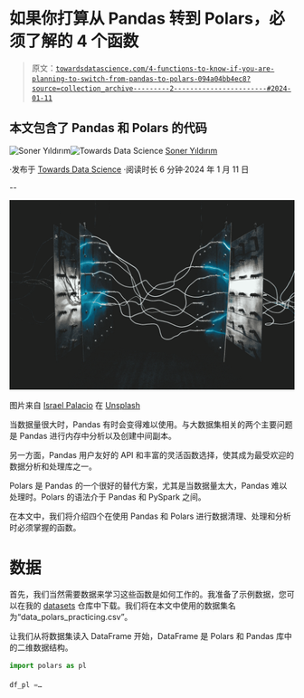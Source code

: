 # 如果你打算从 Pandas 转到 Polars，必须了解的 4 个函数

> 原文：[`towardsdatascience.com/4-functions-to-know-if-you-are-planning-to-switch-from-pandas-to-polars-094a04bb4ec8?source=collection_archive---------2-----------------------#2024-01-11`](https://towardsdatascience.com/4-functions-to-know-if-you-are-planning-to-switch-from-pandas-to-polars-094a04bb4ec8?source=collection_archive---------2-----------------------#2024-01-11)

## 本文包含了 Pandas 和 Polars 的代码

[](https://sonery.medium.com/?source=post_page---byline--094a04bb4ec8--------------------------------)![Soner Yıldırım](https://sonery.medium.com/?source=post_page---byline--094a04bb4ec8--------------------------------)[](https://towardsdatascience.com/?source=post_page---byline--094a04bb4ec8--------------------------------)![Towards Data Science](https://towardsdatascience.com/?source=post_page---byline--094a04bb4ec8--------------------------------) [Soner Yıldırım](https://sonery.medium.com/?source=post_page---byline--094a04bb4ec8--------------------------------)

·发布于 [Towards Data Science](https://towardsdatascience.com/?source=post_page---byline--094a04bb4ec8--------------------------------) ·阅读时长 6 分钟·2024 年 1 月 11 日

--

![](img/d4761bd98958427f264f0fb138545cd6.png)

图片来自 [Israel Palacio](https://unsplash.com/@othentikisra?utm_content=creditCopyText&utm_medium=referral&utm_source=unsplash) 在 [Unsplash](https://unsplash.com/photos/two-square-blue-led-lights-ImcUkZ72oUs?utm_content=creditCopyText&utm_medium=referral&utm_source=unsplash)

当数据量很大时，Pandas 有时会变得难以使用。与大数据集相关的两个主要问题是 Pandas 进行内存中分析以及创建中间副本。

另一方面，Pandas 用户友好的 API 和丰富的灵活函数选择，使其成为最受欢迎的数据分析和处理库之一。

Polars 是 Pandas 的一个很好的替代方案，尤其是当数据量太大，Pandas 难以处理时。Polars 的语法介于 Pandas 和 PySpark 之间。

在本文中，我们将介绍四个在使用 Pandas 和 Polars 进行数据清理、处理和分析时必须掌握的函数。

# 数据

首先，我们当然需要数据来学习这些函数是如何工作的。我准备了示例数据，您可以在我的 [datasets](https://github.com/SonerYldrm/datasets/tree/main) 仓库中下载。我们将在本文中使用的数据集名为“data_polars_practicing.csv”。

让我们从将数据集读入 DataFrame 开始，DataFrame 是 Polars 和 Pandas 库中的二维数据结构。

```py
import polars as pl

df_pl =…
```
